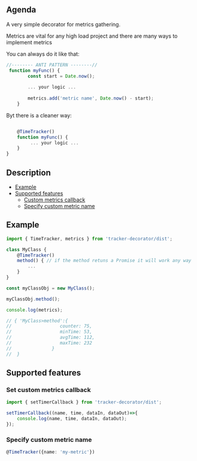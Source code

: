 ## Agenda

A very simple decorator for metrics gathering.

Metrics are vital for any high load project and there are many ways to implement metrics

You can always do it like that:


```typescript
//-------- ANTI PATTERN --------//
 function myFunc() {
        const start = Date.now();
 
        ... your logic ...
        
        metrics.add('metric name', Date.now() - start); 
    }

```

Byt there is a cleaner way:

```typescript

    @TimeTracker()
    function myFunc() {
         ... your logic ...
    }
}
```

## Description
- [Example](#example)
- [Supported features](#supported-features)
    - [Custom metrics callback](#custom-tracker-callback)
    - [Specify custom metric name](#custom-metric-name)

<a name="example"></a>
## Example

```typescript
import { TimeTracker, metrics } from 'tracker-decorator/dist';

class MyClass {
    @TimeTracker()
    method() { // if the method retuns a Promise it will work any way
        ...
    }
}

const myClassObj = new MyClass();

myClassObj.method();

console.log(metrics);

// { 'MyClass>method':{ 
//                  counter: 75, 
//                  minTime: 53, 
//                  avgTime: 112, 
//                  maxTime: 232 
//               } 
//  }


```
<a name="supported-features"></a>
## Supported features


<a name="custom-tracker-callback"></a>
### Set custom metrics callback
```typescript
import { setTimerCallback } from 'tracker-decorator/dist';

setTimerCallback((name, time, dataIn, dataOut)=>{
    console.log(name, time, dataIn, dataOut);
});
```
<a name="custom-metric-name"></a>
### Specify custom metric name 

```typescript
@TimeTracker({name: 'my-metric'})
```
